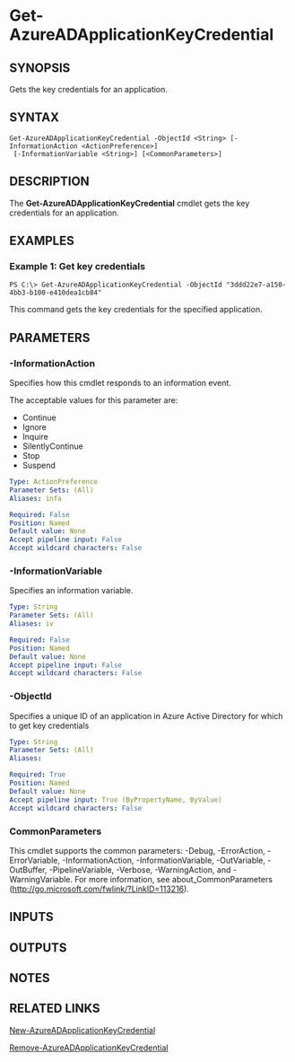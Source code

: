 ﻿---
external help file: Microsoft.Open.AzureAD16.Graph.PowerShell.Custom.dll-Help.xml
ms.assetid: 306B2B21-9B1C-4388-B3D6-419CDE02C75C
online version: 
schema: 2.0.0
ms.reviewer: rodejo
ms.custom: iamfeature=PowerShell
---

# Get-AzureADApplicationKeyCredential

## SYNOPSIS
Gets the key credentials for an application.

## SYNTAX

```
Get-AzureADApplicationKeyCredential -ObjectId <String> [-InformationAction <ActionPreference>]
 [-InformationVariable <String>] [<CommonParameters>]
```

## DESCRIPTION
The **Get-AzureADApplicationKeyCredential** cmdlet gets the key credentials for an application.

## EXAMPLES

### Example 1: Get key credentials
```
PS C:\> Get-AzureADApplicationKeyCredential -ObjectId "3ddd22e7-a150-4bb3-b100-e410dea1cb84"
```

This command gets the key credentials for the specified application.

## PARAMETERS

### -InformationAction
Specifies how this cmdlet responds to an information event.

The acceptable values for this parameter are:

- Continue
- Ignore
- Inquire
- SilentlyContinue
- Stop
- Suspend

```yaml
Type: ActionPreference
Parameter Sets: (All)
Aliases: infa

Required: False
Position: Named
Default value: None
Accept pipeline input: False
Accept wildcard characters: False
```

### -InformationVariable
Specifies an information variable.

```yaml
Type: String
Parameter Sets: (All)
Aliases: iv

Required: False
Position: Named
Default value: None
Accept pipeline input: False
Accept wildcard characters: False
```

### -ObjectId
Specifies a unique ID of an application in Azure Active Directory for which to get key credentials

```yaml
Type: String
Parameter Sets: (All)
Aliases: 

Required: True
Position: Named
Default value: None
Accept pipeline input: True (ByPropertyName, ByValue)
Accept wildcard characters: False
```

### CommonParameters
This cmdlet supports the common parameters: -Debug, -ErrorAction, -ErrorVariable, -InformationAction, -InformationVariable, -OutVariable, -OutBuffer, -PipelineVariable, -Verbose, -WarningAction, and -WarningVariable. For more information, see about_CommonParameters (http://go.microsoft.com/fwlink/?LinkID=113216).

## INPUTS

## OUTPUTS

## NOTES

## RELATED LINKS

[New-AzureADApplicationKeyCredential](./New-AzureADApplicationKeyCredential.md)

[Remove-AzureADApplicationKeyCredential](./Remove-AzureADApplicationKeyCredential.md)
